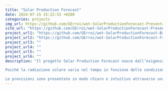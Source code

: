 ```yaml
---
title: "Solar Production Forecast"
date: 2024-07-15 15:22:53 +0200
categories: projects
img_url: https://github.com/GErroi/wot-SolarProductionForecast-Presentation-BelcuoreErroi/raw/main/proposta.png
site_url: "https://github.com/GErroi/wot-SolarProductionForecast-Presentation-BelcuoreErroi.git"
project_url1: "https://github.com/GErroi/wot-SolarProductionForecast-Backend-BelcuoreErroi.git"
project_url2: "https://github.com/GErroi/wot-SolarProductionForecast-FrontEnd-BelcuoreErroi.git"
project_url3: ""
project_url4: ""
project_url5: ""
project_url6: ""
description: "Il progetto Solar Production Forecast nasce dall’esigenza di sviluppare un modello in grado di prevedere l’energia prodotta da un impianto fotovoltaico, offrendo agli utenti un supporto per una gestione più efficiente e consapevole dei consumi energetici. L'obiettivo è ottimizzare i costi legati all’utilizzo della rete elettrica, privilegiando l’uso di una fonte rinnovabile.

Poiché la radiazione solare varia nel tempo in funzione delle condizioni meteorologiche, la produzione di energia fotovoltaica risulta discontinua e soggetta a fluttuazioni non sempre prevedibili. Per affrontare questa variabilità, il progetto impiega un modello ensemble composto da Support Vector Regression (SVR), Random Forest, Ridge Regression e Kernel Ridge Regression. A supporto di questi algoritmi, vengono applicate ulteriori tecniche avanzate di machine learning e data mining per migliorare l’accuratezza delle previsioni. I dati utilizzati vengono raccolti da open-meteo.com e da un impianto situato nella città di Lecce.

Le previsioni sono presentate in modo chiaro e intuitivo attraverso una dashboard user-friendly, che consente agli utenti di interpretare facilmente i dati senza la necessità di consultare documentazione aggiuntiva."
---
```


